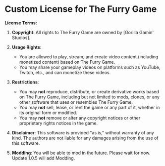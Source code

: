 # Custom License for The Furry Game

**License Terms:**

1. **Copyright**: All rights to The Furry Game are owned by [Gorilla Gamin' Studios].

2. **Usage Rights**:
   - You are allowed to play, stream, and create video content (including monetized content) based on The Furry Game.
   - You may share your gameplay videos on platforms such as YouTube, Twitch, etc., and can monetize these videos.

3. **Restrictions**:
   - You may **not** reproduce, distribute, or create derivative works based on The Furry Game, including but not limited to mods, clones, or any other software that uses or resembles The Furry Game.
   - You may **not** sell, lease, or rent the game or any part of it, whether in its original form or modified.
   - You may **not** remove or alter any copyright notices or other proprietary rights notices in the game.

4. **Disclaimer**: This software is provided "as is," without warranty of any kind. The authors are not liable for any damages arising from the use of this software.

5. **Modding**: You will be able to mod in the future. Please wait for now. Update 1.0.5 will add Modding.
